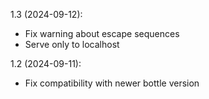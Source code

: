 1.3 (2024-09-12):
 * Fix warning about escape sequences
 * Serve only to localhost

1.2 (2024-09-11):
 * Fix compatibility with newer bottle version

